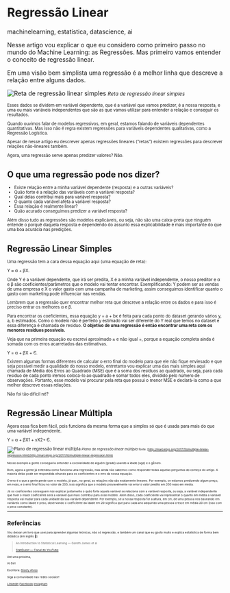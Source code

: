# Regressão Linear
machinelearning, estatística, datascience, ai

Nesse artigo vou explicar o que eu considero como primeiro passo no mundo do Machine Learning: as Regressões. Mas primeiro vamos entender o conceito de regressão linear.

Em uma visão bem simplista uma regressão é a melhor linha que descreve a relação entre alguns dados.

![Reta de regressão linear simples](https://thepracticaldev.s3.amazonaws.com/i/vw1t7txehpxxeswu6gmy.png) <small> *Reta de regressão linear simples* <small>

Esses dados se dividem em variável dependente, que é a variável que vamos predizer, é a nossa resposta, e uma ou mais variáveis independentes que são as que vamos utilizar para entender a relação e conseguir os resultados.

Quando ouvimos falar de modelos regressivos, em geral, estamos falando de variáveis dependentes quantitativas. Mas isso não é regra existem regressões para variáveis dependentes qualitativas, como a Regressão Logística.

Apesar de nesse artigo eu descrever apenas regressões lineares (“retas”) existem regressões para descrever relações não-lineares também.

Agora, uma regressão serve apenas predizer valores? Não.

# **O que uma regressão pode nos dizer?**

-   Existe relação entre a minha variável dependente (resposta) e a outras variáveis?
-   Quão forte é a relação das variáveis com a variável resposta?
-   Qual delas contribui mais para variável resposta?
-   O quanto cada variável afeta a variável resposta?
-   Essa relação é realmente linear?
-   Quão acurado conseguimos predizer a variável resposta?

Além disso tudo as regressões são modelos explicáveis, ou seja, não são uma caixa-preta que ninguém entende o porquê daquela resposta e dependendo do assunto essa explicabilidade é mais importante do que uma boa acurácia nas predições.

# Regressão Linear Simples

Uma regressão tem a cara dessa equação aqui (uma equação de reta):

Y ≈ α + βX.

Onde Y é a variável dependente, que irá ser predita, X é a minha variável independente, o nosso preditor e α e β são coeficientes/parâmetros que o modelo vai tentar encontrar. Exemplificando: Y podem ser as vendas de uma empresa e X o valor gasto com uma campanha de marketing, assim conseguimos identificar quanto o gasto com marketing pode influenciar nas vendas.

Lembrem que a regressão quer encontrar melhor reta que descreve a relação entre os dados e para isso é preciso entrar os melhores α e β.

Para encontrar os coeficientes, essa equação y = a + bx é feita para cada ponto do dataset gerando vários y, a, b estimados. Como o modelo não é perfeito y estimado vai ser diferente do Y real que temos no dataset e essa diferença é chamada de resíduo.  **O objetivo de uma regressão é então encontrar uma reta com os menores resíduos possíveis.**

Veja que na primeira equação eu escrevi aproximado ≈ e não igual =, porque a equação completa ainda é somada com os erros acarretados das estimativas.

Y = α + βX + Є.

Existem algumas formas diferentes de calcular o erro final do modelo para que ele não fique enviesado e que seja possível medir a qualidade do nosso modelo, entretanto vou explicar uma das mais simples aqui chamada de Média dos Erros ao Quadrado (MSE) que é a soma dos resíduos ao quadrado, ou seja, para cada resíduo de cada ponto iremos colocá-lo ao quadrado e somar todos eles, dividido pelo número de observações. Portanto, esse modelo vai procurar pela reta que possui o menor MSE e declará-la como a que melhor descreve essas relações.

Não foi tão difícil né?

# Regressão Linear Múltipla

Agora essa fica bem fácil, pois funciona da mesma forma que a simples só que é usada para mais do que uma variável independente.

Y = α + βX1 + γX2+ Є.


![Plano de regressão linear múltipla](https://thepracticaldev.s3.amazonaws.com/i/2nnz59u5ebr4n1wpxi51.png)
<small>*Plano de regressão linear múltipla* <small>
fonte:  [http://marcelojo.org/2017/10/multiple-linear-regression.html](http://marcelojo.org/2017/10/multiple-linear-regression.html)

Nesse exemplo a gente conseguiria entender a escolaridade de alguém (grade) usando a idade (age) e o gênero.

Bom, agora a gente já entendeu como funciona uma regressão, mas ainda não sabemos como responder todas aquelas perguntas do começo do artigo. A maioria delas pode ser respondida olhando para os coeficientes e o erro da nossa equação.

O erro é o que a gente perde com o modelo, já que , no geral, as relações não são exatamente lineares. Por exemplo, se estamos predizendo algum preço, em reais, e o erro final ficou no valor de 200, isso significa que o modelo provavelmente vai errar o valor predito em 200 reais em média.

Já os coeficientes conseguem nos explicar justamente o quão forte aquela variável se relaciona com a variável resposta, ou seja, a variável independente que tiver o maior coeficiente será a variável que mais contribui para esse modelo. Além disso, cada coeficiente vai representar o quanto em média a variável resposta vai mudar para cada unidade da sua variável dependente. Por exemplo, se a nossa resposta for a altura, em cm, de uma pessoa nos baseando em variáveis como idade e peso, observando o coeficiente da idade em 20 significa que para cada ano adquirido uma pessoa cresce em média 20 cm (isso com o peso constante).

----------

# Referências

Vou deixar um livro que usei para aprender algumas técnicas, não só regressão, e também um canal que eu gosto muito e explica estatística de forma bem didádica (em inglês 🙁)

> An Introduction to Statistical Learning — Gareth James et al
> 
> [StatQuest — Canal do YouTube](https://www.youtube.com/channel/UCtYLUTtgS3k1Fg4y5tAhLbw)

Até uma próxima,

AI Girl

Escritora: [Gisely Alves ](https://www.linkedin.com/in/giselybrandao)

Siga a comunidade nas redes sociais!!

[LinkedIn](https://www.linkedin.com/company/ai-girls/)
[Facebook](https://www.facebook.com/aigirlsbr/)
[Instagram](https://www.instagram.com/aigirlsbrasil/)
